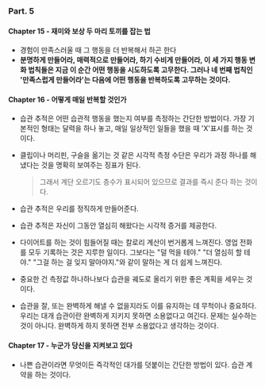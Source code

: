 ### Part. 5

#### Chapter 15 - 재미와 보상 두 마리 토끼를 잡는 법

- 경험이 만족스러울 때 그 행동을 더 반복해서 하곤 한다
- **분명하게 만들어라, 매력적으로 만들어라, 하기 수비게 만들어라, 이 세 가지 행동 변화 법칙들은 지금 이 순간 어떤 행동을 시도하도록 고무한다. 그러나 네 번째 법칙인 '만족스럽게 만들어라'는 다음에 어떤 행동을 반복하도록 고무하는 것이다.**

#### Chapter 16 - 어떻게 매일 반복할 것인가

- 습관 추적은 어떤 습관적 행동을 했는지 여부를 측정하는 간단한 방법이다. 가장 기본적인 형태는 달력을 하나 놓고, 매일 일상적인 일들을 했을 때 'X'표시를 하는 것이다.

- 클립이나 머리핀, 구슬을 옮기는 것 같은 시각적 측정 수단은 우리가 과정 하나를 해냈다는 것을 명확히 보여주는 징표가 된다.

  > 그래서 계단 오르기도 층수가 표시되어 있으므로 결과를 즉시 준다 하는 것이다.

- 습관 추적은 우리를 정직하게 만들어준다.

- 습관 추적은 자신이 그동안 열심히 해왔다는 시각적 증거를 제공한다.

- 다이어트를 하는 것이 힘들어질 때는 칼로리 계산이 번거롭게 느껴진다. 영업 전화를 모두 기록하는 것은 지루한 일이다. 그보다는 "덜 먹을 테야." "더 열심히 할 테야." "그걸 하는 걸 잊지 말아야지."와 같이 말하는 게 더 쉽게 느껴진다.

- 중요한 건 측정값 하나하나보다 습관을 궤도로 올리기 위한 좋은 계획을 세우는 것이다.

- 습관을 잘, 또는 완벽하게 해낼 수 없을지라도 이를 유지하는 데 무척이나 중요하다. 우리는 대개 습관이란 완벽하게 지키지 못하면 소용없다고 여긴다. 문제는 실수하는 것이 아니다. 완벽하게 하지 못하면 전부 소용없다고 생각하는 것이다.

#### Chapter 17 - 누군가 당신을 지켜보고 있다

- 나쁜 습관이라면 무엇이든 즉각적인 대가를 덧붙이는 간단한 방법이 있다. 습관 계약을 하는 것이다.